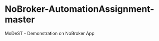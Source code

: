 # NoBroker-AutomationAssignment-master
 MoDeST - Demonstration on NoBroker App


<!--  STEPS TO BE ADDED SOON -->
